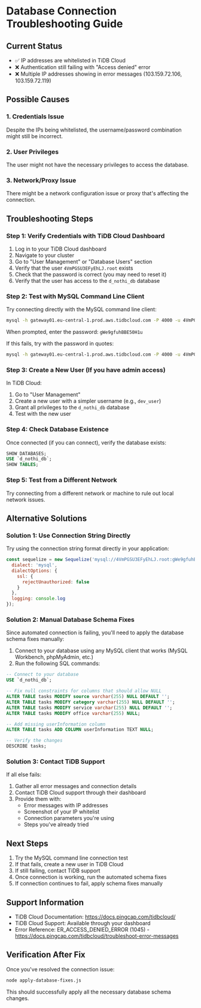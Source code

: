 # Database Connection Troubleshooting Guide

## Current Status
- ✅ IP addresses are whitelisted in TiDB Cloud
- ❌ Authentication still failing with "Access denied" error
- ❌ Multiple IP addresses showing in error messages (103.159.72.106, 103.159.72.119)

## Possible Causes

### 1. Credentials Issue
Despite the IPs being whitelisted, the username/password combination might still be incorrect.

### 2. User Privileges
The user might not have the necessary privileges to access the database.

### 3. Network/Proxy Issue
There might be a network configuration issue or proxy that's affecting the connection.

## Troubleshooting Steps

### Step 1: Verify Credentials with TiDB Cloud Dashboard

1. Log in to your TiDB Cloud dashboard
2. Navigate to your cluster
3. Go to "User Management" or "Database Users" section
4. Verify that the user `4VmPGSU3EFyEhLJ.root` exists
5. Check that the password is correct (you may need to reset it)
6. Verify that the user has access to the `d_nothi_db` database

### Step 2: Test with MySQL Command Line Client

Try connecting directly with the MySQL command line client:

```bash
mysql -h gateway01.eu-central-1.prod.aws.tidbcloud.com -P 4000 -u 4VmPGSU3EFyEhLJ.root -p
```

When prompted, enter the password: `gWe9gfuhBBE50H1u`

If this fails, try with the password in quotes:
```bash
mysql -h gateway01.eu-central-1.prod.aws.tidbcloud.com -P 4000 -u 4VmPGSU3EFyEhLJ.root -p"gWe9gfuhBBE50H1u"
```

### Step 3: Create a New User (If you have admin access)

In TiDB Cloud:
1. Go to "User Management"
2. Create a new user with a simpler username (e.g., `dev_user`)
3. Grant all privileges to the `d_nothi_db` database
4. Test with the new user

### Step 4: Check Database Existence

Once connected (if you can connect), verify the database exists:
```sql
SHOW DATABASES;
USE `d_nothi_db`;
SHOW TABLES;
```

### Step 5: Test from a Different Network

Try connecting from a different network or machine to rule out local network issues.

## Alternative Solutions

### Solution 1: Use Connection String Directly

Try using the connection string format directly in your application:

```javascript
const sequelize = new Sequelize('mysql://4VmPGSU3EFyEhLJ.root:gWe9gfuhBBE50H1u@gateway01.eu-central-1.prod.aws.tidbcloud.com:4000/d_nothi_db', {
  dialect: 'mysql',
  dialectOptions: {
    ssl: {
      rejectUnauthorized: false
    }
  },
  logging: console.log
});
```

### Solution 2: Manual Database Schema Fixes

Since automated connection is failing, you'll need to apply the database schema fixes manually:

1. Connect to your database using any MySQL client that works (MySQL Workbench, phpMyAdmin, etc.)
2. Run the following SQL commands:

```sql
-- Connect to your database
USE `d_nothi_db`;

-- Fix null constraints for columns that should allow NULL
ALTER TABLE tasks MODIFY source varchar(255) NULL DEFAULT '';
ALTER TABLE tasks MODIFY category varchar(255) NULL DEFAULT '';
ALTER TABLE tasks MODIFY service varchar(255) NULL DEFAULT '';
ALTER TABLE tasks MODIFY office varchar(255) NULL;

-- Add missing userInformation column
ALTER TABLE tasks ADD COLUMN userInformation TEXT NULL;

-- Verify the changes
DESCRIBE tasks;
```

### Solution 3: Contact TiDB Support

If all else fails:
1. Gather all error messages and connection details
2. Contact TiDB Cloud support through their dashboard
3. Provide them with:
   - Error messages with IP addresses
   - Screenshot of your IP whitelist
   - Connection parameters you're using
   - Steps you've already tried

## Next Steps

1. Try the MySQL command line connection test
2. If that fails, create a new user in TiDB Cloud
3. If still failing, contact TiDB support
4. Once connection is working, run the automated schema fixes
5. If connection continues to fail, apply schema fixes manually

## Support Information

- TiDB Cloud Documentation: https://docs.pingcap.com/tidbcloud/
- TiDB Cloud Support: Available through your dashboard
- Error Reference: ER_ACCESS_DENIED_ERROR (1045) - https://docs.pingcap.com/tidbcloud/troubleshoot-error-messages

## Verification After Fix

Once you've resolved the connection issue:
```bash
node apply-database-fixes.js
```

This should successfully apply all the necessary database schema changes.
